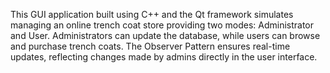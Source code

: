 This GUI application built using C++ and the Qt framework simulates managing an online trench coat store providing two modes: Administrator and User. Administrators can update the database, while users can browse and purchase trench coats. The Observer Pattern ensures real-time updates, reflecting changes made by admins directly in the user interface.
